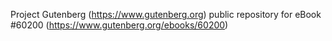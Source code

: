 Project Gutenberg (https://www.gutenberg.org) public repository for eBook #60200 (https://www.gutenberg.org/ebooks/60200)
